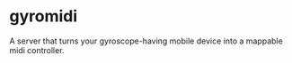 # gyromidi
A server that turns your gyroscope-having mobile device into a mappable midi controller.
